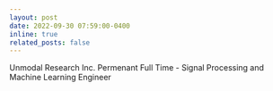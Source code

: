 ```yaml
---
layout: post
date: 2022-09-30 07:59:00-0400
inline: true
related_posts: false
---
```


Unmodal Research Inc. Permenant Full Time - Signal Processing and Machine Learning Engineer